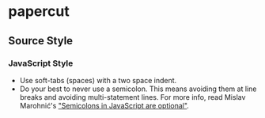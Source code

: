 papercut
========

## Source Style

### JavaScript Style
* Use soft-tabs (spaces) with a two space indent.
* Do your best to never use a semicolon. This means avoiding them at line breaks and avoiding multi-statement lines. For more info, read Mislav Marohnić's ["Semicolons in JavaScript are optional"](http://mislav.uniqpath.com/2010/05/semicolons/).
